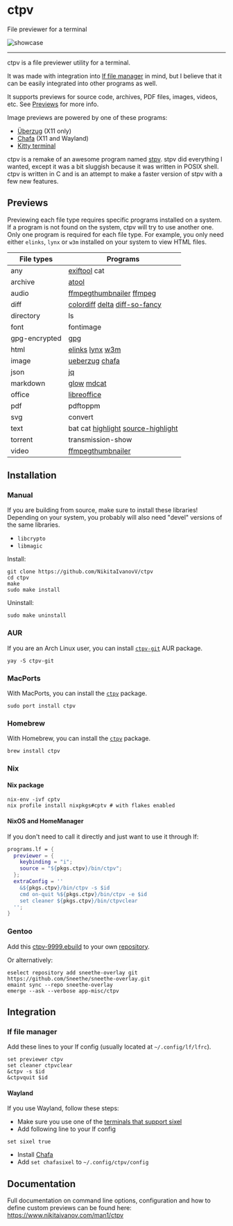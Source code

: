 # ctpv

File previewer for a terminal

![showcase](doc/showcase.gif)

----

ctpv is a file previewer utility for a terminal.

It was made with integration into [lf file manager][lf] in mind,
but I believe that it can be easily integrated into other programs
as well.

It supports previews for source code, archives, PDF files, images,
videos, etc.
See [Previews](#previews) for more info.

Image previews are powered by one of these programs:

* [Überzug][ueberzug] (X11 only)
* [Chafa][chafa] (X11 and Wayland)
* [Kitty terminal][kitty]

ctpv is a remake of an awesome program named
[stpv](https://github.com/Naheel-Azawy/stpv).
stpv did everything I wanted, except it was a bit sluggish because
it was written in POSIX shell.
ctpv is written in C and is an attempt to make a faster version of
stpv with a few new features.

## Previews

Previewing each file type requires specific programs installed on
a system.
If a program is not found on the system, ctpv
will try to use another one.
Only one program is required for each file type.
For example, you only need either `elinks`, `lynx` or
`w3m` installed on your system to view HTML files.

<!-- This table is auto generated! -->
<!--TABLESTART-->
| File types | Programs |
| ---- | ---- |
| any | [exiftool][exiftool] cat |
| archive | [atool][atool] |
| audio | [ffmpegthumbnailer][ffmpegthumbnailer] [ffmpeg][ffmpeg] |
| diff | [colordiff][colordiff] [delta][delta] [diff-so-fancy][diff-so-fancy] |
| directory | ls |
| font | fontimage |
| gpg-encrypted | [gpg][gpg] |
| html | [elinks][elinks] [lynx][lynx] [w3m][w3m] |
| image | [ueberzug][ueberzug] [chafa][chafa] |
| json | [jq][jq] |
| markdown | [glow][glow] [mdcat][mdcat] |
| office | [libreoffice][libreoffice] |
| pdf | pdftoppm |
| svg | convert |
| text | bat cat [highlight][highlight] [source-highlight][source-highlight] |
| torrent | transmission-show |
| video | [ffmpegthumbnailer][ffmpegthumbnailer] |

[ffmpegthumbnailer]: https://github.com/dirkvdb/ffmpegthumbnailer
[w3m]: https://w3m.sourceforge.net/
[elinks]: http://elinks.cz/
[fontforge]: https://fontforge.org
[exiftool]: https://github.com/exiftool/exiftool
[highlight]: https://gitlab.com/saalen/highlight
[chafa]: https://github.com/hpjansson/chafa
[gpg]: https://www.gnupg.org/
[transmission]: https://transmissionbt.com/
[delta]: https://github.com/dandavison/delta
[colordiff]: https://www.colordiff.org/
[source-highlight]: https://www.gnu.org/software/src-highlite/
[ueberzug]: https://github.com/seebye/ueberzug
[mdcat]: https://github.com/swsnr/mdcat
[glow]: https://github.com/charmbracelet/glow
[atool]: https://www.nongnu.org/atool/
[lynx]: https://github.com/jpanther/lynx
[libreoffice]: https://www.libreoffice.org/
[diff-so-fancy]: https://github.com/so-fancy/diff-so-fancy
[imagemagick]: https://imagemagick.org/
[poppler]: https://poppler.freedesktop.org/
[jq]: https://github.com/jqlang/jq
[ffmpeg]: https://ffmpeg.org/

<!--TABLEEND-->

## Installation

### Manual

If you are building from source, make sure to install these libraries!
Depending on your system, you probably will also need "devel" versions
of the same libraries.

* `libcrypto`
* `libmagic`

Install:

```console
git clone https://github.com/NikitaIvanovV/ctpv
cd ctpv
make
sudo make install
```

Uninstall:

```console
sudo make uninstall
```

### AUR

If you are an Arch Linux user, you can install
[`ctpv-git`](https://aur.archlinux.org/packages/ctpv-git)
AUR package.

```console
yay -S ctpv-git
```

### MacPorts

With MacPorts, you can install the
[`ctpv`](https://ports.macports.org/port/ctpv)
package.

```console
sudo port install ctpv
```

### Homebrew

With Homebrew, you can install the
[`ctpv`](https://formulae.brew.sh/formula/ctpv)
package.

```console
brew install ctpv
```

### Nix

#### Nix package

```console
nix-env -ivf cptv
nix profile install nixpkgs#cptv # with flakes enabled
```

#### NixOS and HomeManager

If you don't need to call it directly and
just want to use it through lf:

```nix
programs.lf = {
  previewer = {
    keybinding = "i";
    source = "${pkgs.ctpv}/bin/ctpv";
  };
  extraConfig = ''
    &${pkgs.ctpv}/bin/ctpv -s $id
    cmd on-quit %${pkgs.ctpv}/bin/ctpv -e $id
    set cleaner ${pkgs.ctpv}/bin/ctpvclear
  '';
}
```

### Gentoo
Add this
[ctpv-9999.ebuild](https://github.com/Sneethe/sneethe-overlay/blob/main/app-misc/ctpv/ctpv-9999.ebuild)
to your own
[repository](https://wiki.gentoo.org/wiki/Creating_an_ebuild_repository).

Or alternatively:

```console
eselect repository add sneethe-overlay git https://github.com/Sneethe/sneethe-overlay.git
emaint sync --repo sneethe-overlay
emerge --ask --verbose app-misc/ctpv
```

## Integration

### lf file manager

Add these lines to your lf config
(usually located at `~/.config/lf/lfrc`).

```
set previewer ctpv
set cleaner ctpvclear
&ctpv -s $id
&ctpvquit $id
```

#### Wayland

If you use Wayland, follow these steps:

* Make sure you use one of the [terminals that support sixel][sixel]
* Add following line to your lf config
```
set sixel true
```
* Install [Chafa][chafa]
* Add `set chafasixel` to `~/.config/ctpv/config`

## Documentation

Full documentation on command line options,
configuration and how to define custom previews can be found here:
<https://www.nikitaivanov.com/man1/ctpv>

[ueberzug]: https://github.com/seebye/ueberzug
[kitty]: https://github.com/kovidgoyal/kitty
[chafa]: https://github.com/hpjansson/chafa
[lf]: https://github.com/gokcehan/lf
[lf-sixel]: https://github.com/horriblename/lf
[sixel]: https://www.arewesixelyet.com
